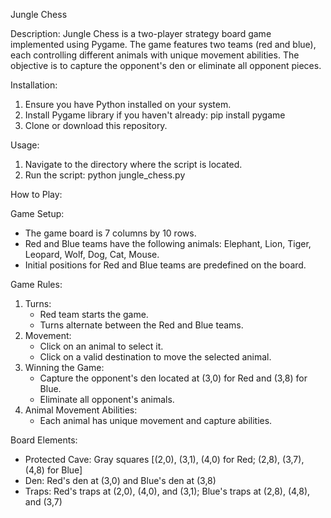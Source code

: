 Jungle Chess

Description:
Jungle Chess is a two-player strategy board game implemented using Pygame. The game features two teams (red and blue), each controlling different animals with unique movement abilities. The objective is to capture the opponent's den or eliminate all opponent pieces.

Installation:
1. Ensure you have Python installed on your system.
2. Install Pygame library if you haven't already:
    pip install pygame
3. Clone or download this repository.

Usage:
1. Navigate to the directory where the script is located.
2. Run the script:
    python jungle_chess.py

How to Play:

Game Setup:
- The game board is 7 columns by 10 rows.
- Red and Blue teams have the following animals: Elephant, Lion, Tiger, Leopard, Wolf, Dog, Cat, Mouse.
- Initial positions for Red and Blue teams are predefined on the board.

Game Rules:
1. Turns:
    - Red team starts the game.
    - Turns alternate between the Red and Blue teams.
2. Movement:
    - Click on an animal to select it.
    - Click on a valid destination to move the selected animal.
3. Winning the Game:
    - Capture the opponent's den located at (3,0) for Red and (3,8) for Blue.
    - Eliminate all opponent's animals.
4. Animal Movement Abilities:
    - Each animal has unique movement and capture abilities.

Board Elements:
- Protected Cave: Gray squares [(2,0), (3,1), (4,0) for Red; (2,8), (3,7), (4,8) for Blue]
- Den: Red's den at (3,0) and Blue's den at (3,8)
- Traps: Red's traps at (2,0), (4,0), and (3,1); Blue's traps at (2,8), (4,8), and (3,7)
